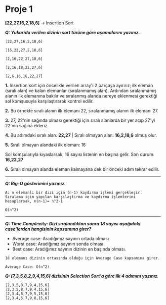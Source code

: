 # Proje 1

**[22,27,16,2,18,6]** -> Insertion Sort

**_Q: Yukarıda verilen dizinin sort türüne göre aşamalarını yazınız._**

```
[22,27,16,2,18,6]

[16,22,27,2,18,6]

[2,16,22,27,18,6]

[2,16,18,22,27,6]

[2,6,16,18,22,27]
```

**1.** Insertion sort için öncelikle verilen array'i 2 parçaya ayırırız; ilk eleman (sıralı alan) ve kalan elemanlar (sıralanmamış alan). Ardından sıralanmamış alanın ilk elemanına bakılır ve sıralanmış alanda nereye eklenmesi gerektiği sol komşusuyla karşılaştırarak kontrol edilir.

**2.** Bu örnekte sıralı alanın ilk elemanı 22, sıralanmamış alanın ilk elemanı 27.

**3.** 27, 22'nin sağında olması gerektiği için sıralı alanlarda bir yer açıp 27'yi 22'nin sağına ekleriz.

**4.** Bu adımdaki sıralı alan: **22,27** | Sıralı olmayan alan: **16,2,18,6** olmuş olur.

**5.** Sıralı olmayan alandaki ilk eleman: 16

Sol komşularıyla kıyaslarsak, 16 sayısı listenin en başına gelir. Son durum: **16,22,27**

**6.** Sıralı olmayan alanda eleman kalmayana dek bir önceki adım tekrar edilir.

---

**_Q: Big-O gösterimini yazınız._**

```
A: n elemanlı bir dizi için (n-1) kaydırma işlemi gerçekleşir. Sıralama için yapılan karşılaştırma ve kaydırma işlemlerini hesaplarsak, n(n-1)= n^2-1

O(n^2)
```

---

**_Q: Time Complexity: Dizi sıralandıktan sonra 18 sayısı aşağıdaki case'lerden hangisinin kapsamına girer?_**

- Average case: Aradığımız sayının ortada olması
- Worst case: Aradığımız sayının sonda olması
- Best case: Aradığımız sayının dizinin en başında olması.

```
18 elemanı dizinin ortasında olduğu için Average Case kapsamına girer.

Average Case: O(n^2)
```

**_Q: [7,3,5,8,2,9,4,15,6] dizisinin Selection Sort'a göre ilk 4 adımını yazınız._**

```
[2,3,5,8,7,9,4,15,6]
[2,3,5,8,7,9,4,15,6]
[2,3,4,8,7,9,5,15,6]
[2,3,4,5,7,9,8,15,6]
```
